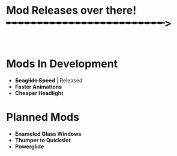 # Mod Releases over there!  ╾╾╾╾╾╾╾╾╾╾╾╾╾╾╾╾╾╾╾╾╾╾╾╾╾>
‎

# Mods In Development
- ~~**Seaglide Speed**~~ | Released
- **Faster Animations**
- **Cheaper Headlight**

# Planned Mods
- **Enameled Glass Windows**
- **Thumper to Quickslot**
- **Powerglide**
